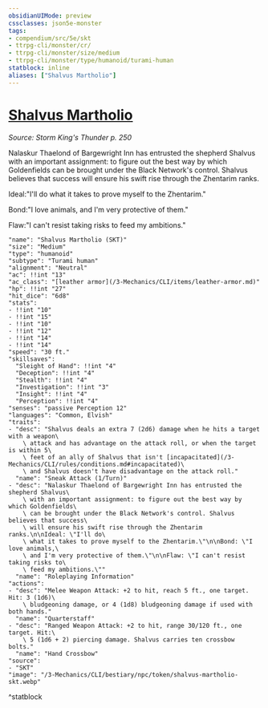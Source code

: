 ```yaml
---
obsidianUIMode: preview
cssclasses: json5e-monster
tags:
- compendium/src/5e/skt
- ttrpg-cli/monster/cr/
- ttrpg-cli/monster/size/medium
- ttrpg-cli/monster/type/humanoid/turami-human
statblock: inline
aliases: ["Shalvus Martholio"]
---
```

# [Shalvus Martholio](3-Mechanics\CLI\bestiary\npc/shalvus-martholio-skt.md)
*Source: Storm King's Thunder p. 250*  

Nalaskur Thaelond of Bargewright Inn has entrusted the shepherd Shalvus with an important assignment: to figure out the best way by which Goldenfields can be brought under the Black Network's control. Shalvus believes that success will ensure his swift rise through the Zhentarim ranks.

Ideal:"I'll do what it takes to prove myself to the Zhentarim."

Bond:"I love animals, and I'm very protective of them."

Flaw:"I can't resist taking risks to feed my ambitions."

```statblock
"name": "Shalvus Martholio (SKT)"
"size": "Medium"
"type": "humanoid"
"subtype": "Turami human"
"alignment": "Neutral"
"ac": !!int "13"
"ac_class": "[leather armor](/3-Mechanics/CLI/items/leather-armor.md)"
"hp": !!int "27"
"hit_dice": "6d8"
"stats":
- !!int "10"
- !!int "15"
- !!int "10"
- !!int "12"
- !!int "14"
- !!int "14"
"speed": "30 ft."
"skillsaves":
  "Sleight of Hand": !!int "4"
  "Deception": !!int "4"
  "Stealth": !!int "4"
  "Investigation": !!int "3"
  "Insight": !!int "4"
  "Perception": !!int "4"
"senses": "passive Perception 12"
"languages": "Common, Elvish"
"traits":
- "desc": "Shalvus deals an extra 7 (2d6) damage when he hits a target with a weapon\
    \ attack and has advantage on the attack roll, or when the target is within 5\
    \ feet of an ally of Shalvus that isn't [incapacitated](/3-Mechanics/CLI/rules/conditions.md#incapacitated)\
    \ and Shalvus doesn't have disadvantage on the attack roll."
  "name": "Sneak Attack (1/Turn)"
- "desc": "Nalaskur Thaelond of Bargewright Inn has entrusted the shepherd Shalvus\
    \ with an important assignment: to figure out the best way by which Goldenfields\
    \ can be brought under the Black Network's control. Shalvus believes that success\
    \ will ensure his swift rise through the Zhentarim ranks.\n\nIdeal: \"I'll do\
    \ what it takes to prove myself to the Zhentarim.\"\n\nBond: \"I love animals,\
    \ and I'm very protective of them.\"\n\nFlaw: \"I can't resist taking risks to\
    \ feed my ambitions.\""
  "name": "Roleplaying Information"
"actions":
- "desc": "Melee Weapon Attack: +2 to hit, reach 5 ft., one target. Hit: 3 (1d6)\
    \ bludgeoning damage, or 4 (1d8) bludgeoning damage if used with both hands."
  "name": "Quarterstaff"
- "desc": "Ranged Weapon Attack: +2 to hit, range 30/120 ft., one target. Hit:\
    \ 5 (1d6 + 2) piercing damage. Shalvus carries ten crossbow bolts."
  "name": "Hand Crossbow"
"source":
- "SKT"
"image": "/3-Mechanics/CLI/bestiary/npc/token/shalvus-martholio-skt.webp"
```
^statblock
